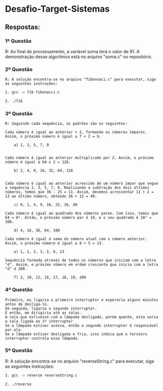 # Desafio-Target-Sistemas

## Respostas:

### 1º Questão

R: Ao final do processamento, a variável soma terá o valor de 91. A demonstração desse algoritmos está no arquivo "soma.c" no repositório.


### 2º Questão

    R: A solução encontra-se no arquivo "fibonnaci.c" para executar, siga as seguintes instruções:

```bash
1. gcc -o fib fibonacci.c

2. ./fib

```

### 3º Questão

    R: Seguindo cada sequência, os padrões são os seguintes:

    Cada número é igual ao anterior + 2, formando os números ímpares. Assim, o próximo número é igual a 7 + 2 = 9.

        a) 1, 3, 5, 7, 9


    Cada número é igual ao anterior multiplicado por 2. Assim, o próximo número é igual a 64 x 2 = 128.

        b) 2, 4, 8, 16, 32, 64, 128


    Cada número é igual ao anterior acrescido de um número ímpar que segue a sequência 1, 3, 5, 7, 9. Realizando a subtração dos dois últimos números, temos que 36 - 25 = 11. Assim, devemos acrescentar 11 + 2 = 13 ao último número, obtendo 36 + 13 = 49.

        c) 0, 1, 4, 9, 16, 25, 36, 49

    Cada número é igual ao quadrado dos números pares. Com isso, temos que 64 = 8². Então, o próximo número par é 10, e o seu quadrado é 10² = 100.

        d) 4, 16, 36, 64, 100

    Cada número é igual à soma do número atual com o número anterior. Assim, o próximo número é igual a 8 + 5 = 13.

        e) 1, 1, 2, 3, 5, 8, 13

    Sequência formada através de todos os números que iniciam com a letra "d". Assim, o próximo número em ordem crescente que inicia com a letra "d" é 200.

        f) 2, 10, 12, 16, 17, 18, 19, 200

### 4º Questão

    Primeiro, eu ligaria o primeiro interruptor e esperaria alguns minutos antes de desliga-lo.
    Em seguida, ligaria o segundo interruptor.
    E então, me dirigiria até as salas.
    A sala que estivesse com a lâmpada desligada, porém quente, esta seria a sala ligada ao 1º interruptor
    Se a lâmpada estiver acessa, então o segundo interruptor é responsável por ela.
    Se a lâmpada estiver desligada e fria, isso indica que o terceiro interruptor controla essa lâmpada.

### 5º Questão

R: A solução encontra-se no arquivo "reverseString.c" para executar, siga as seguintes instruções:

```bash
1. gcc -o reverse reverseString.c

2. ./reverse

```
